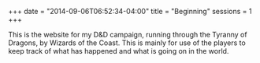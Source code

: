 +++
date = "2014-09-06T06:52:34-04:00"
title = "Beginning"
sessions = 1
+++

This is the website for my D&D campaign, running through the Tyranny of Dragons,
by Wizards of the Coast.  This is mainly for use of the players to keep track of
what has happened and what is going on in the world.
